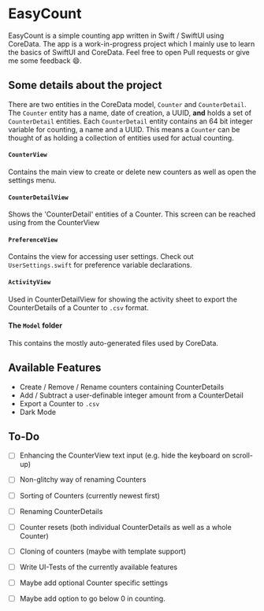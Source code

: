 # EasyCount
EasyCount is a simple counting app written in Swift / SwiftUI using CoreData. The app is a work-in-progress project which I mainly use to learn the basics of SwiftUI and CoreData.
Feel free to open Pull requests or give me some feedback :smile:.

## Some details about the project
There are two entities in the CoreData model, `Counter` and `CounterDetail`. The `Counter` entity has a name, date of creation, a UUID, **and** holds a set of `CounterDetail` entities. Each `CounterDetail` entity contains an 64 bit integer variable for counting, a name and a UUID. 
This means a `Counter` can be thought of as holding a collection of entities used for actual counting.

#### `CounterView`
Contains the main view to create or delete new counters as well as open the settings menu.

#### `CounterDetailView`
Shows the 'CounterDetail' entities of a Counter. This screen can be reached using from the CounterView

#### `PreferenceView`
Contains the view for accessing user settings. Check out `UserSettings.swift` for preference variable declarations. 

#### `ActivityView`
Used in CounterDetailView for showing the activity sheet to export the CounterDetails of a Counter to `.csv` format.

#### The `Model` folder
This contains the mostly auto-generated files used by CoreData.

## Available Features
* Create / Remove / Rename counters containing CounterDetails
* Add / Subtract a user-definable integer amount from a CounterDetail
* Export a Counter to `.csv`
* Dark Mode

## To-Do
- [ ] Enhancing the CounterView text input (e.g. hide the keyboard on scroll-up)
- [ ] Non-glitchy way of renaming Counters
- [ ] Sorting of Counters (currently newest first)
- [ ] Renaming CounterDetails
- [ ] Counter resets (both individual CounterDetails as well as a whole Counter)
- [ ] Cloning of counters (maybe with template support)
- [ ] Write UI-Tests of the currently available features
- [ ] Maybe add optional Counter specific settings
- [ ] Maybe add option to go below 0 in counting.
 


